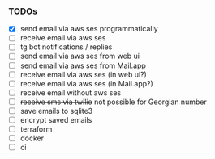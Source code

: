 ### TODOs

- [x] send email via aws ses programmatically
- [ ] receive email via aws ses
- [ ] tg bot notifications / replies
- [ ] send email via aws ses from web ui
- [ ] send email via aws ses from Mail.app
- [ ] receive email via aws ses (in web ui?)
- [ ] receive email via aws ses (in Mail.app?)
- [ ] receive email without aws ses
- [ ] ~~receive sms via twilio~~ not possible for Georgian number
- [ ] save emails to sqlite3
- [ ] encrypt saved emails
- [ ] terraform
- [ ] docker
- [ ] ci
